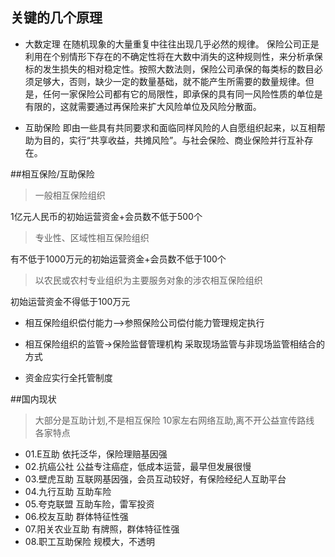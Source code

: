 ## 关键的几个原理
- 大数定理
在随机现象的大量重复中往往出现几乎必然的规律。
保险公司正是利用在个别情形下存在的不确定性将在大数中消失的这种规则性，来分析承保标的发生损失的相对稳定性。按照大数法则，保险公司承保的每类标的数目必须足够大，否则，缺少一定的数量基础，就不能产生所需要的数量规律。但是，任何一家保险公司都有它的局限性，即承保的具有同一风险性质的单位是有限的，这就需要通过再保险来扩大风险单位及风险分散面。

- 互助保险
即由一些具有共同要求和面临同样风险的人自愿组织起来，以互相帮助为目的，实行“共享收益，共摊风险”。与社会保险、商业保险并行互补存在。

##相互保险/互助保险
>一般相互保险组织

1亿元人民币的初始运营资金+会员数不低于500个

>专业性、区域性相互保险组织

有不低于1000万元的初始运营资金+会员数不低于100个

>以农民或农村专业组织为主要服务对象的涉农相互保险组织

初始运营资金不得低于100万元

- 相互保险组织偿付能力-->参照保险公司偿付能力管理规定执行

- 相互保险组织的监管->保险监督管理机构 采取现场监管与非现场监管相结合的方式

- 资金应实行全托管制度

##国内现状
> 大部分是互助计划,不是相互保险
> 10家左右网络互助,离不开公益宣传路线
> 各家特点

- 01.E互助 依托泛华，保险理赔基因强
- 02.抗癌公社 公益专注癌症，低成本运营，最早但发展很慢
- 03.壁虎互助 互联网基因强，会员互动较好，有保险经纪人互助平台
- 04.九行互助 互助车险
- 05.夸克联盟 互助车险，雷军投资
- 06.校友互助 群体特征性强
- 07.阳关农业互助 有牌照，群体特征性强
- 08.职工互助保险 规模大，不透明
